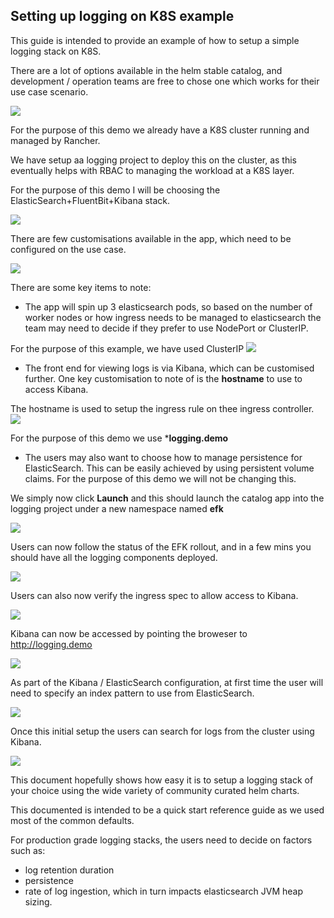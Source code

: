## Setting up logging on K8S example

This guide is intended to provide an example of how to setup a simple logging stack on K8S.

There are a lot of options available in the helm stable catalog, and development / operation teams are free to chose one which works for their use case scenario.

![](images/logging1.png)

For the purpose of this demo we already have a K8S cluster running and managed by Rancher.

We have setup aa logging project to deploy this on the cluster, as this eventually helps with RBAC to managing the workload at a K8S layer.

For the purpose of this demo I will be choosing the ElasticSearch+FluentBit+Kibana stack.

![](images/logging2.png)

There are few customisations available in the app, which need to be configured on the use case.

![](images/logging3.png)

There are some key items to note:

* The app will spin up 3 elasticsearch pods, so based on the number of worker nodes or how ingress needs to be managed to elasticsearch the team may need to decide if they prefer to use NodePort or ClusterIP.

For the purpose of this example, we have used ClusterIP
![](images/logging11.png)

* The front end for viewing logs is via Kibana, which can be customised further. One key customisation to note of is the **hostname** to use to access Kibana.

The hostname is used to setup the ingress rule on thee ingress controller.
![](images/logging7.png)

For the purpose of this demo we use ***logging.demo**

* The users may also want to choose how to manage persistence for ElasticSearch. This can be easily achieved by using persistent volume claims. For the purpose of this demo we will not be changing this.


We simply now click **Launch** and this should launch the catalog app into the logging project under a new namespace named **efk**

![](images/logging4.png)

Users can now follow the status of the EFK rollout, and in a few mins you should have all the logging components deployed.

![](images/logging5.png)

Users can also now verify the ingress spec to allow access to Kibana.

![](images/logging8.png)

Kibana can now be accessed by pointing the broweser to http://logging.demo

![](images/logging9.png)

As part of the Kibana / ElasticSearch configuration, at first time the user will need to specify an index pattern to use from ElasticSearch.

![](images/logging6.png)

Once this initial setup the users can search for logs from the cluster using Kibana.

![](images/logging10.png)

This document hopefully shows how easy it is to setup a logging stack of your choice using the wide variety of community curated helm charts.

This documented is intended to be a quick start reference guide as we used most of the common defaults.

For production grade logging stacks, the users need to decide on factors such as:
* log retention duration
* persistence
* rate of log ingestion, which in turn impacts elasticsearch JVM heap sizing.

